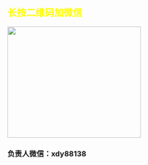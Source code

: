 <html>
 <head>
  <title> 小豆芽补习班 </title>
  <meta name="generator" content="editplus" />
  <meta name="author" content="" />
  <meta name="keywords" content="" />
  <meta name="description" content="" />
    <script type="application/javascript"/>
   alert("小豆芽补习班欢迎您的到来！")
</script>
   <style spry:test="css">
@keyframes myfirst{
    from{color:yellow;}	 
    to{color:blude;}
}   
h2 {
    animation: myfirst 4s infinite;	   
	   }
img{
	width:300px;
	height:250px;
}

    
  </style>
 </head>

<body>
   <h2>长按二维码加微信</h2>

<img src="file:///C|/Users/Jingle/Pictures/河北金振/tupian.jpg">

   <h3>负责人微信：xdy88138</h3>



</body>
</html>
